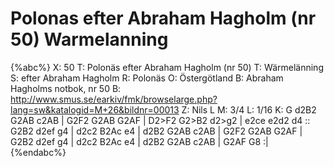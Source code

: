 # Polonas efter Abraham Hagholm (nr 50) Warmelanning

{%abc%}
X: 50
T: Polonäs efter Abraham Hagholm (nr 50) 
T: Wärmelänning
S: efter Abraham Hagholm
R: Polonäs
O: Östergötland
B: Abraham Hagholms notbok, nr 50
B: http://www.smus.se/earkiv/fmk/browselarge.php?lang=sw&katalogid=M+26&bildnr=00013
Z: Nils L
M: 3/4
L: 1/16
K: G
d2B2 G2AB c2AB | G2F2 G2AB G2AF | D2>F2 G2>B2 d2>g2 | e2ce e2d2 d4 ::
G2B2 d2ef g4 | d2c2 B2Ac e4 | d2B2 G2AB c2AB | G2F2 G2AB G2AF |
G2B2 d2ef g4 | d2c2 B2Ac e4 | d2B2 G2AB c2AB | G2AF G8 :|
{%endabc%}
